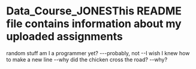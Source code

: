 # Data_Course_JONESThis README file contains information about my uploaded assignments
random stuff
am I a programmer yet?
---probably, not
--I wish I knew how to make a new line
--why did the chicken cross the road?
--why?
